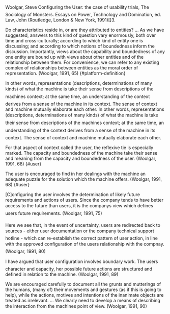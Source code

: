 Woolgar, Steve Configuring the User: the case of usability trials,  The Sociology of Monsters. Essays on Power, Technology and Domination, ed. Law, John (Routledge, London & New York, 1991)[]3.

Do characteristics reside in, or are they attributed to entities? ... As we have suggested, answers to this kind of question vary enormously, both over time and cross-culturally; according to which kind of entity one is discussing; and according to which notions of boundedness inform the discussion. Importantly, views about the capability and boundedness of any one entity are bound up with views about other entities and of the relationship between them. For convenience, we can refer to any existing complex of relationships between entities as the moral order of representation. (Woolgar, 1991, 65){#platform-definition}

In other words, representations (descriptions, determinations of many kinds) of what the machine is take their sense from descriptions of the machines context; at the same time, an understanding of the context derives from a sense of the machine in its context. The sense of context and machine mutually elaborate each other.
In other words, representations (descriptions, determinations of many kinds) of what the machine is take their sense from descriptions of the machines context; at the same time, an understanding of the context derives from a sense of the machine in its context. The sense of context and machine mutually elaborate each other.


For that aspect of context called the user, the reflexive tie is especially marked. The capacity and boundedness of the machine take their sense and meaning from the capacity and boundedness of the user. (Woolgar, 1991, 68){#user}

The user is encouraged to find in her dealings with the machine an adequate puzzle for the solution which the machine offers. (Woolgar, 1991, 68){#user}

[C]onfiguring the user involves the determination of likely future requirements and actions of users. Since the company tends to have better access to the future than users, it is the companys view which defines users future requirements.  (Woolgar, 1991, 75)

Here we see that, in the event of uncertainty, users are redirected back to sources - either user documentation or the company technical support hotline - which can re-establish the correct pattern of user action, in line with the approved configuration of the users relationship with the compnay.  (Woolgar, 1991, 80)I have argued that user configuration involves boundary work. The users character and capacity, her possible future actions are structured and defined in relation to the machine.  (Woolgar, 1991, 89)We are encouraged carefully to document all the grunts and mutterings of the humans, (many of) their movements and gestures (as if this is going to help), while the actions, motives and intentions of the inanimate objects are treated as irrelevant. ... We clearly need to develop a means of describing the interaction from the machines point of view.  (Woolgar, 1991, 90)
